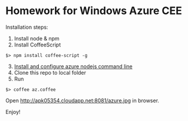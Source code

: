 Homework for Windows Azure CEE
==============================

Installation steps:

1. Install node & npm
2. Install CoffeeScript
```
$> npm install coffee-script -g
```
3. [Install and configure azure nodejs command line](http://www.windowsazure.com/en-us/manage/install-and-configure-cli/)
4. Clone this repo to local folder
4. Run
```
$> coffee az.coffee
```

Open http://apk05354.cloudapp.net:8081/azure.jpg in browser.

Enjoy!